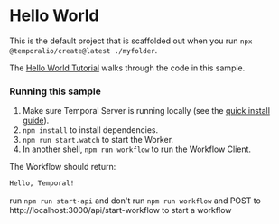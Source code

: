 # Hello World

This is the default project that is scaffolded out when you run `npx @temporalio/create@latest ./myfolder`.

The [Hello World Tutorial](https://docs.temporal.io/typescript/hello-world/) walks through the code in this sample.

### Running this sample

1. Make sure Temporal Server is running locally (see the [quick install guide](https://docs.temporal.io/server/quick-install/)).
1. `npm install` to install dependencies.
1. `npm run start.watch` to start the Worker.
1. In another shell, `npm run workflow` to run the Workflow Client.

The Workflow should return:

```bash
Hello, Temporal!
```

run `npm run start-api` and don't run `npm run workflow` and POST to http://localhost:3000/api/start-workflow to start a workflow
